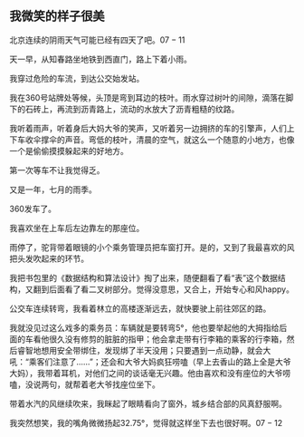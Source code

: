 ## 我微笑的样子很美

北京连续的阴雨天气可能已经有四天了吧。$07-11$

天一早，从知春路坐地铁到西直门，路上下着小雨。

我穿过危险的车流，到达公交始发站。

我在360号站牌处等候，头顶是弯到耳边的枝叶。雨水穿过树叶的间隙，滴落在脚下的石砖上，再流到沥青路上，流动的水放大了沥青粗糙的纹路。

我听着雨声，听着身后大妈大爷的笑声，又听着另一边拥挤的车的引擎声，人们上下车收伞撑伞的声音。弯低的枝叶，清晨的空气，就这么一个随意的小地方，也像一个是偷偷摸摸躲起来的好地方。

第一次等车不让我觉得乏。

又是一年，七月的雨季。

360发车了。

我喜欢坐在上车后左边靠左的那座位。

雨停了，驼背带着眼镜的小个乘务管理员把车窗打开。是的，又到了我最喜欢的风把头发吹起来的环节。

我把书包里的《数据结构和算法设计》掏了出来，随便翻看了看“表”这个数据结构，又翻到后面看了看二叉树部分。觉得没意思，又合上，开始专心和风happy。

公交车连续转弯，我看着林立的高楼逐渐远去，就快要驶上前往郊区的路。

我就没见过这么戏多的乘务员：车辆就是要转弯5°，他也要举起他的大拇指给后面的车看他很久没有修剪的脏脏的指甲；他会拿走带有行李箱的乘客的行李箱，然后睿智地想用安全带绑住，发现绑了半天没用；只要遇到一点动静，就会大吼：“乘客们注意了......”；还会和大爷大妈疯狂唠嗑（早上去香山的路上全是大爷大妈），我带着耳机，对他们之间的谈话毫无兴趣。他由喜欢和没有座位的大爷唠嗑，没说两句，就帮着老大爷找座位坐下。

带着水汽的风继续吹来，我眯起了眼睛看向了窗外，城乡结合部的风真舒服啊。

我突然想笑，我的嘴角微微扬起$32.75°$，觉得就这样坐下去也很好啊。$07-12$

